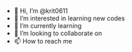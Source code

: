 - 👋 Hi, I’m @krit0611
- 👀 I’m interested in learning new codes
- 🌱 I’m currently learning 
- 💞️ I’m looking to collaborate on 
- 📫 How to reach me 

<!---
krit0611/krit0611 is a ✨ special ✨ repository because its `README.md` (this file) appears on your GitHub profile.
You can click the Preview link to take a look at your changes.
--->
